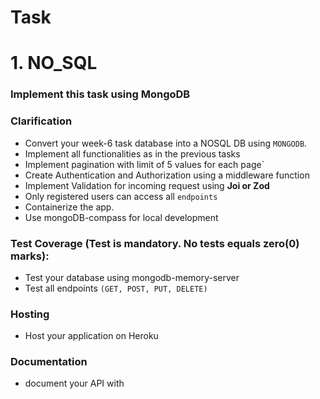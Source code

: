 
# Task

# 1. NO_SQL

### Implement this task using MongoDB

### Clarification
- Convert your week-6 task database into a NOSQL DB using `MONGODB`.
- Implement all functionalities as in the previous tasks
- Implement pagination with limit of 5 values for each page`
- Create Authentication and Authorization  using a middleware function
- Implement Validation for incoming request using  **Joi or Zod**
- Only registered users can access all `endpoints`
- Containerize the app.
- Use mongoDB-compass for local development

### Test Coverage (Test is mandatory. No tests equals zero(0) marks):
- Test your database using mongodb-memory-server
- Test all endpoints `(GET, POST, PUT, DELETE)`

### Hosting
- Host your application on Heroku

### Documentation
- document your API with 
